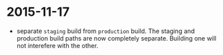 # 2015-11-17 

- separate `staging` build from `production` build. The staging and production build paths are now completely separate. Building one will not interefere with the other. 